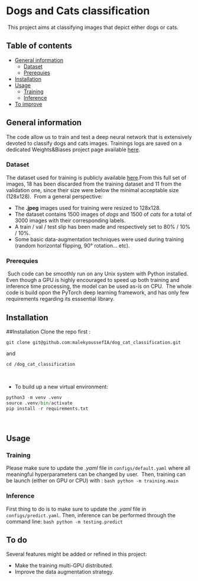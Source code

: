 # Dogs and Cats classification
​
This project aims at classifying images that depict either dogs or cats. 
​
## Table of contents
* [General information](#general-info)
	* [Dataset](#installation)
	* [Prerequies](#prerequies)
* [Installation](#installation)
* [Usage](#usage)
	* [Training](#training)
	* [Inference](#inference)
* [To improve](#to-improve)
​
## General information
The code allow us to train and test a deep neural network that is extensively devoted to classify dogs and cats images. Trainings logs are saved on a dedicated Weights&Biases project page available [here](https://wandb.ai/malekyoussef/dog_cat_classification?workspace=user-malekyoussef). 
​
### Dataset
The dataset used for training is publicly available [here](https://storage.googleapis.com/mledu-datasets/cats_and_dogs_filtered.zip). 
​
From this full set of images, 18 has been discarded from the training dataset and 11 from the validation one, since their size were below the minimal acceptable size (128x128). 
​
From a general perspective: 
- 	The **.jpeg** images used for training were resized to 128x128. 
-	The dataset contains 1500 images of *dogs* and 1500 of *cats* for a total of 3000 images with their corresponding labels.
-	A train / val / test slip has been made and respectively set to 80% / 10% / 10%. 
-	Some basic data-augmentation techniques were used during training (random horizontal flipping, 90° rotation... etc).
​
### Prerequies
​
Such code can be smoothly run on any Unix system with Python installed. Even though a GPU is highly encouraged to speed up both training and inference time processing, the model can be used as-is on CPU. 
​
The whole code is build opon the PyTorch deep learning framework, and has only few requirements regarding its esssential library. 
​
​
## Installation

##Installation
Clone the repo first : 
```
git clone git@github.com:malekyoussefIA/dog_cat_classification.git
```
and 
```
cd /dog_cat_classification 
```
​
* To build up a new virtual environment:
```python 
python3 -m venv .venv
source .venv/bin/activate
pip install -r requirements.txt
```
​
## Usage 
### Training
Please make sure to update the *.yaml* file in `configs/default.yaml` where all meaningful hyperparameters can be changed by user. 
​
Then, training can be launch (either on GPU or CPU) with : 
```bash python -m training.main```
​
### Inference
First thing to do is to make sure to update the *.yaml* file in `configs/predict.yaml`. 
Then, inference can be performed through the command line: 
```bash python -m testing.predict```
​
​
## To do 
Several features might be added or refined in this project: 
​
* Make the training multi-GPU distributed. 
* Improve the data augmentation strategy. 
